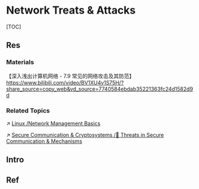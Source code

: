 # Network Treats & Attacks

[TOC]



## Res
### Materials
【深入浅出计算机网络 - 7.9 常见的网络攻击及其防范】 https://www.bilibili.com/video/BV1XU4y1S75H/?share_source=copy_web&vd_source=7740584ebdab35221363fc24d1582d9d

### Related Topics
↗ [Linux /Network Management Basics](../../../🔑%20CS_Core/🥷🏼%20Operating%20System%20(Tech)/Linux%20(Derived%20From%20UNIX%20Family)/🪓%20Free%20Software/Network%20Management/Network%20Management%20Basics.md)

↗ [Secure Communication & Cryptosystems /🤺 Threats in Secure Communication & Mechanisms](../../🚬%20Cryptology/Secure%20Communication%20&%20Cryptosystems.md#🤺%20Threats%20in%20Secure%20Communication%20&%20Mechanisms)



## Intro



## Ref
